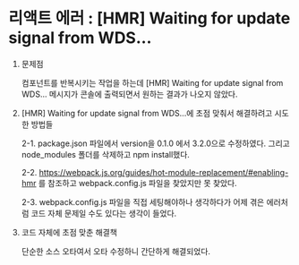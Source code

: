 # 리액트 에러 : [HMR] Waiting for update signal from WDS...

1. 문제점
   
    컴포넌트를 반복시키는 작업을 하는데 [HMR] Waiting for update signal from WDS... 메시지가 콘솔에 출력되면서 원하는 결과가 나오지 않았다.

2. [HMR] Waiting for update signal from WDS...에 초점 맞춰서 해결하려고 시도한 방법들
 
   2-1. 
    package.json 파일에서 version을 0.1.0 에서 3.2.0으로 수정하였다. 그리고 node_modules 폴더를 삭제하고 npm install했다.
    
   2-2. 
    https://webpack.js.org/guides/hot-module-replacement/#enabling-hmr 를 참조하고 webpack.config.js 파일을 찾았지만 못 찾았다.
   
    2-3. 
    webpack.config.js 파일을 직접 세팅해야하나 생각하다가 어제 겪은 에러처럼 코드 자체 문제일 수도 있다는 생각이 들었다.

3. 코드 자체에 초점 맞춘 해결책
   
   단순한 소스 오타여서 오타 수정하니 간단하게 해결되었다.
